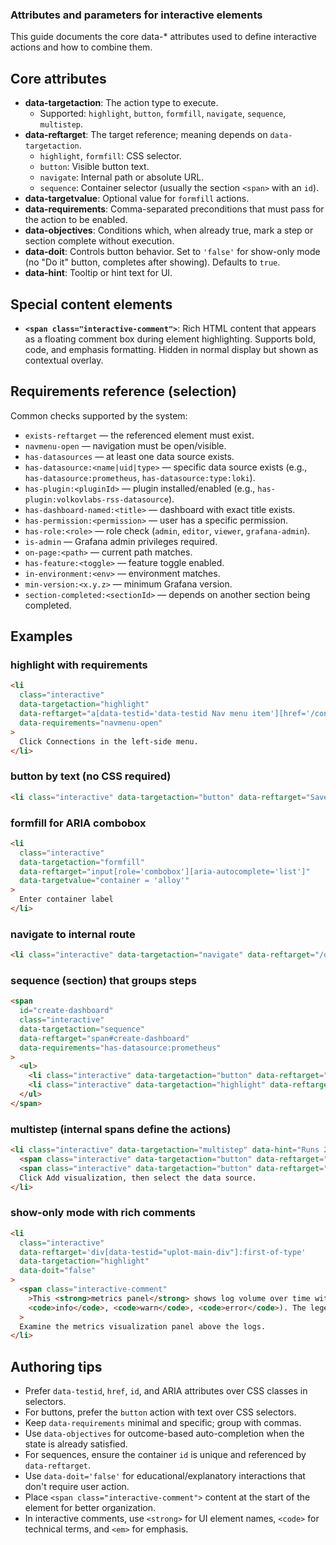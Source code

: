 ### Attributes and parameters for interactive elements

This guide documents the core data-\* attributes used to define interactive actions and how to combine them.

## Core attributes

- **data-targetaction**: The action type to execute.
  - Supported: `highlight`, `button`, `formfill`, `navigate`, `sequence`, `multistep`.
- **data-reftarget**: The target reference; meaning depends on `data-targetaction`.
  - `highlight`, `formfill`: CSS selector.
  - `button`: Visible button text.
  - `navigate`: Internal path or absolute URL.
  - `sequence`: Container selector (usually the section `<span>` with an `id`).
- **data-targetvalue**: Optional value for `formfill` actions.
- **data-requirements**: Comma-separated preconditions that must pass for the action to be enabled.
- **data-objectives**: Conditions which, when already true, mark a step or section complete without execution.
- **data-doit**: Controls button behavior. Set to `'false'` for show-only mode (no "Do it" button, completes after showing). Defaults to `true`.
- **data-hint**: Tooltip or hint text for UI.

## Special content elements

- **`<span class="interactive-comment">`**: Rich HTML content that appears as a floating comment box during element highlighting. Supports bold, code, and emphasis formatting. Hidden in normal display but shown as contextual overlay.

## Requirements reference (selection)

Common checks supported by the system:

- `exists-reftarget` — the referenced element must exist.
- `navmenu-open` — navigation must be open/visible.
- `has-datasources` — at least one data source exists.
- `has-datasource:<name|uid|type>` — specific data source exists (e.g., `has-datasource:prometheus`, `has-datasource:type:loki`).
- `has-plugin:<pluginId>` — plugin installed/enabled (e.g., `has-plugin:volkovlabs-rss-datasource`).
- `has-dashboard-named:<title>` — dashboard with exact title exists.
- `has-permission:<permission>` — user has a specific permission.
- `has-role:<role>` — role check (`admin`, `editor`, `viewer`, `grafana-admin`).
- `is-admin` — Grafana admin privileges required.
- `on-page:<path>` — current path matches.
- `has-feature:<toggle>` — feature toggle enabled.
- `in-environment:<env>` — environment matches.
- `min-version:<x.y.z>` — minimum Grafana version.
- `section-completed:<sectionId>` — depends on another section being completed.

## Examples

### highlight with requirements

```html
<li
  class="interactive"
  data-targetaction="highlight"
  data-reftarget="a[data-testid='data-testid Nav menu item'][href='/connections']"
  data-requirements="navmenu-open"
>
  Click Connections in the left-side menu.
</li>
```

### button by text (no CSS required)

```html
<li class="interactive" data-targetaction="button" data-reftarget="Save & test">Save the data source</li>
```

### formfill for ARIA combobox

```html
<li
  class="interactive"
  data-targetaction="formfill"
  data-reftarget="input[role='combobox'][aria-autocomplete='list']"
  data-targetvalue="container = 'alloy'"
>
  Enter container label
</li>
```

### navigate to internal route

```html
<li class="interactive" data-targetaction="navigate" data-reftarget="/dashboard/new">Create a new dashboard</li>
```

### sequence (section) that groups steps

```html
<span
  id="create-dashboard"
  class="interactive"
  data-targetaction="sequence"
  data-reftarget="span#create-dashboard"
  data-requirements="has-datasource:prometheus"
>
  <ul>
    <li class="interactive" data-targetaction="button" data-reftarget="New"></li>
    <li class="interactive" data-targetaction="highlight" data-reftarget="a[href='/dashboard/new']"></li>
  </ul>
</span>
```

### multistep (internal spans define the actions)

```html
<li class="interactive" data-targetaction="multistep" data-hint="Runs 2 actions">
  <span class="interactive" data-targetaction="button" data-reftarget="Add visualization"></span>
  <span class="interactive" data-targetaction="button" data-reftarget="prometheus-datasource"></span>
  Click Add visualization, then select the data source.
</li>
```

### show-only mode with rich comments

```html
<li
  class="interactive"
  data-reftarget='div[data-testid="uplot-main-div"]:first-of-type'
  data-targetaction="highlight"
  data-doit="false"
>
  <span class="interactive-comment"
    >This <strong>metrics panel</strong> shows log volume over time with different log levels (<code>debug</code>,
    <code>info</code>, <code>warn</code>, <code>error</code>). The legend displays total counts for each level.</span
  >
  Examine the metrics visualization panel above the logs.
</li>
```

## Authoring tips

- Prefer `data-testid`, `href`, `id`, and ARIA attributes over CSS classes in selectors.
- For buttons, prefer the `button` action with text over CSS selectors.
- Keep `data-requirements` minimal and specific; group with commas.
- Use `data-objectives` for outcome-based auto-completion when the state is already satisfied.
- For sequences, ensure the container `id` is unique and referenced by `data-reftarget`.
- Use `data-doit='false'` for educational/explanatory interactions that don't require user action.
- Place `<span class="interactive-comment">` content at the start of the element for better organization.
- In interactive comments, use `<strong>` for UI element names, `<code>` for technical terms, and `<em>` for emphasis.
